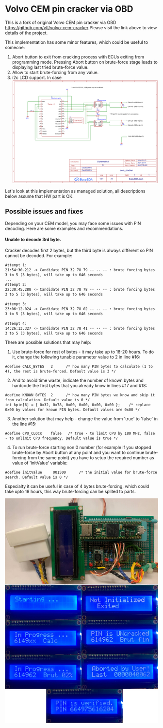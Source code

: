 # Volvo CEM pin cracker via OBD

This is a fork of original Volvo CEM pin cracker via OBD https://github.com/vtl/volvo-cem-cracker
Please visit the link above to view details of the project.

This implementation has some minor features, which could be useful to someone:
1) Abort button to exit from cracking process with ECUs exiting from programming mode. Pressing Abort button on brute-force stage leads to displaying last tried brute-force value.
2) Allow to start brute-forcing from any value.
3) i2c LCD support. In case
![Image](doc/volvo-cem-cracker-diagram.png)

Let's look at this implementation as managed solution, all descriptions below assume that HW part is OK.

## Possible issues and fixes
Depending on your CEM model, you may face some issues with PIN decoding. Here are some examples and recommendations.

#### Unable to decode 3rd byte.
Cracker decodes first 2 bytes, but the third byte is always different so PIN cannot be decoded. For example:

```
Attempt 1:
21:54:30.212 -> Candidate PIN 32 78 79 -- -- -- : brute forcing bytes 3 to 5 (3 bytes), will take up to 646 seconds
...
Attempt 2:
22:30:45.288 -> Candidate PIN 32 78 78 -- -- -- : brute forcing bytes 3 to 5 (3 bytes), will take up to 646 seconds

Attempt 3:
23:06:12.024 -> Candidate PIN 32 78 02 -- -- -- : brute forcing bytes 3 to 5 (3 bytes), will take up to 646 seconds

Attempt 4:
14:26:13.327 -> Candidate PIN 32 78 41 -- -- -- : brute forcing bytes 3 to 5 (3 bytes), will take up to 646 seconds
```

There are possible solutions that may help:
1. Use brute-force for rest of bytes - it may take up to 18-20 hours. To do it, change the following tunable parameter value to 2 in line #16:
```
#define CALC_BYTES   2      /* how many PIN bytes to calculate (1 to 4), the rest is brute-forced. Default value is 3 */
```

2. And to avoid time waste, indicate the number of known bytes and hardcode the first bytes that you already know in lines #17 and #18:
```
#define KNOWN_BYTES  2      /* how many PIN bytes we know and skip it from calculation. Default value is 0 */
int kpin[6] = { 0x32, 0x78, 0x00, 0x00, 0x00, 0x00 };    /* replace 0x00 by values for known PIN bytes. Default values are 0x00 */
```

3. Another solution that may help - change the value from 'true' to 'false' in the line #15:
```
#define CPU_CLOCK    false   /* true - to limit CPU by 180 MHz, false - to unlimit CPU frequency. Default value is true */
```

4. To run brute-force starting non 0 number (for example if you stopped brute-force by Abort button at any point and you want to continue brute-forcing from the same point) you have to setup the required number as value of 'initValue' variable:
```
#define initValue     001500      /* the initial value for brute-force search. Default value is 0 */
```
Especialty it can be useful in case of 4 bytes brute-forcing, which could take upto 18 hours, this way brute-forcing can be splited to parts.

![Image](doc/cracker_photo.jpg)
![Image](doc/lcd1602.png)
